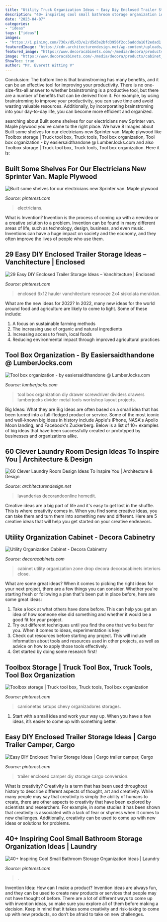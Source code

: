 ```yaml
---
title: "Utility Truck Organization Ideas ~ Easy Diy Enclosed Trailer Storage Ideas"
description: "40+ inspiring cool small bathroom storage organization ideas"
date: "2023-04-07"
categories:
- "ideas"
tags: ["ideas"]
images:
- "https://i.pinimg.com/736x/d5/d3/e2/d5d3e2bfd3956f2cc5addda16f2edad1.jpg"
featuredImage: "https://cdn.architecturendesign.net/wp-content/uploads/2015/11/AD-Clever-Laundry-Room-Design-Ideas-11.jpg"
featured_image: "https://www.decoracabinets.com/-/media/decora/products/cabinet_interiors/decutilitymcttws.jpg"
image: "https://www.decoracabinets.com/-/media/decora/products/cabinet_interiors/decutilitymcttws.jpg"
ShowToc: true
author: "Mr. Everett Witting V"
---
```



Conclusion: The bottom line is that brainstroming has many benefits, and it can be an effective tool for improving your productivity.
There is no one-size-fits-all answer to whether brainstroming is a productive tool, but there are a number of benefits that can be derived from it. For example, by using brainstroming to improve your productivity, you can save time and avoid wasting valuable resources. Additionally, by incorporating brainstroming into your day-to-day life, you can become more efficient and organized.

	

		
searching about Built some shelves for our electricians new Sprinter van. Maple plywood you've came to the right place. We have 8 Images about Built some shelves for our electricians new Sprinter van. Maple plywood like Toolbox storage | Truck tool box, Truck tools, Tool box organization, Tool box organization - by easiersaidthandone @ LumberJocks.com and also Toolbox storage | Truck tool box, Truck tools, Tool box organization. Here it is:
		
    
## Built Some Shelves For Our Electricians New Sprinter Van. Maple Plywood

<img loading=lazy src="https://i.pinimg.com/736x/63/eb/01/63eb01ffe9ab94904526857d039bddd5.jpg" onerror="this.onerror=null;this.src='https://tse3.mm.bing.net/th?id=OIP.wDMJ9QduB15Zqe5APuXzxAHaJ3&amp;pid=15.1';" alt="Built some shelves for our electricians new Sprinter van. Maple plywood">

_Source: pinterest.com_

>electricians. 

	

What is Invention?
Invention is the process of coming up with a newidea or a creative solution to a problem. Invention can be found in many different areas of life, such as technology, design, business, and even music. Inventions can have a huge impact on society and the economy, and they often improve the lives of people who use them.

    
## 29 Easy DIY Enclosed Trailer Storage Ideas – Vanchitecture | Enclosed

<img loading=lazy src="https://i.pinimg.com/736x/d5/21/95/d52195d123a11bb0f66429865b0f57f5.jpg" onerror="this.onerror=null;this.src='https://tse4.mm.bing.net/th?id=OIP.EhQszeTDS3hAShitrrp0dAHaJ5&amp;pid=15.1';" alt="29 Easy DIY Enclosed Trailer Storage Ideas – Vanchitecture | Enclosed">

_Source: pinterest.com_

>enclosed 6x12 hauler vanchitecture resnooze 2x4 siskolata meraktan. 

	

What are the new ideas for 2022?
In 2022, many new ideas for the world around food and agriculture are likely to come to light. Some of these include: 
1. A focus on sustainable farming methods 
2. The increasing use of organic and natural ingredients 
3. Increasing access to fresh, local foods 
4. Reducing environmental impact through improved agricultural practices 

    
## Tool Box Organization - By Easiersaidthandone @ LumberJocks.com

<img loading=lazy src="https://www.lumberjocks.com/assets/pictures/projects/422329.jpg" onerror="this.onerror=null;this.src='https://tse1.mm.bing.net/th?id=OIP.d_dl9ROJCziHTFls_WkorwHaFj&amp;pid=15.1';" alt="Tool box organization - by easiersaidthandone @ LumberJocks.com">

_Source: lumberjocks.com_

>tool box organization diy drawer screwdriver dividers drawers lumberjocks divider metal tools workshop layout projects. 

	

Big Ideas: What they are
Big Ideas are often based on a small idea that has been turned into a full-fledged product or service. Some of the most iconic and well-known big ideas in history include Apple's iPhone, NASA's Apollo Moon landing, and Facebook's Zuckerberg. 
Below is a list of 10+ examples of big ideas that have been successfully created or prototyped by businesses and organizations alike.

    
## 60 Clever Laundry Room Design Ideas To Inspire You | Architecture &amp; Design

<img loading=lazy src="https://cdn.architecturendesign.net/wp-content/uploads/2015/11/AD-Clever-Laundry-Room-Design-Ideas-11.jpg" onerror="this.onerror=null;this.src='https://tse1.mm.bing.net/th?id=OIP.xEz0f7CEikj1AQ-HWue-1wHaJ4&amp;pid=15.1';" alt="60 Clever Laundry Room Design Ideas To Inspire You | Architecture &amp; Design">

_Source: architecturendesign.net_

>lavanderias decorandoonline homedit. 

	

Creative ideas are a big part of life and it's easy to get lost in the shuffle. This is where creativity comes in. When you find some creative ideas, you can take them and turn them into something new and different. Here are 5 creative ideas that will help you get started on your creative endeavors.

    
## Utility Organization Cabinet - Decora Cabinetry

<img loading=lazy src="https://www.decoracabinets.com/-/media/decora/products/cabinet_interiors/decutilitymcttws.jpg" onerror="this.onerror=null;this.src='https://tse4.mm.bing.net/th?id=OIP.Ebh02w7l6Ivd3tQHzZ5xJgHaLH&amp;pid=15.1';" alt="Utility Organization Cabinet - Decora Cabinetry">

_Source: decoracabinets.com_

>cabinet utility organization zone drop decora decoracabinets interiors close. 

	

What are some great ideas?
When it comes to picking the right ideas for your next project, there are a few things you can consider. Whether you're starting fresh or following a plan that's been put in place before, here are some great ideas:
1. Take a look at what others have done before. This can help you get an idea of how someone else did something and whether it would be a good fit for your project. 
2. Try out different techniques until you find the one that works best for you. When it comes to ideas, experimentation is key! 
3. Check out resources before starting any project. This will include information about tools and resources used in other projects, as well as advice on how to apply those tools effectively. 
4. Get started by doing some research first!

    
## Toolbox Storage | Truck Tool Box, Truck Tools, Tool Box Organization

<img loading=lazy src="https://i.pinimg.com/736x/0c/c4/e5/0cc4e5f41ef6e26ce575f3947842a965.jpg" onerror="this.onerror=null;this.src='https://tse2.mm.bing.net/th?id=OIP._1AANNQX81vjT5x8Za9QhgHaJ3&amp;pid=15.1';" alt="Toolbox storage | Truck tool box, Truck tools, Tool box organization">

_Source: pinterest.com_

>camionetas setups chevy organizadores storages. 

	

1. Start with a small idea and work your way up. When you have a few ideas, it’s easier to come up with something better.

    
## Easy DIY Enclosed Trailer Storage Ideas | Cargo Trailer Camper, Cargo

<img loading=lazy src="https://i.pinimg.com/736x/e7/ba/eb/e7baeb9efbf807efd6ad602bb3cddb26.jpg" onerror="this.onerror=null;this.src='https://tse1.mm.bing.net/th?id=OIP.28oJT0f9xuszgZNPRlNoEgHaJ3&amp;pid=15.1';" alt="Easy DIY Enclosed Trailer Storage Ideas | Cargo trailer camper, Cargo">

_Source: pinterest.com_

>trailer enclosed camper diy storage cargo conversion. 

	

What is creativity?
Creativity is a term that has been used throughout history to describe different aspects of thought, art and creativity. While many people may say that creativity is simply the ability of humans to create, there are other aspects to creativity that have been explored by scientists and researchers. For example, in some studies it has been shown that creativity is associated with a lack of fear or shyness when it comes to new challenges. Additionally, creativity can be used to come up with new ideas or solutions for problems.

    
## 40+ Inspiring Cool Small Bathroom Storage Organization Ideas | Laundry

<img loading=lazy src="https://i.pinimg.com/736x/d5/d3/e2/d5d3e2bfd3956f2cc5addda16f2edad1.jpg" onerror="this.onerror=null;this.src='https://tse2.mm.bing.net/th?id=OIP.lvzz5QAfoGFeylDvhwLhywHaJ3&amp;pid=15.1';" alt="40+ Inspiring Cool Small Bathroom Storage Organization Ideas | Laundry">

_Source: pinterest.com_

>. 

	

Invention Idea: How can I make a product?
Invention ideas are always fun, and they can be used to create new products or services that people may not have thought of before. There are a lot of different ways to come up with invention ideas, so make sure you explore all of them before making a decision. Keep in mind that it takes some creativity and risk-taking to come up with new products, so don’t be afraid to take on new challenges.

